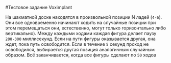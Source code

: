 #Тестовое задание Voximplant

На шахматной доске находятся в произвольной позиции N ладей (`4-6`). 
Они все одновременно начинают ходить на случайные позиции
при этом перемещаться они, естественно, могут только горизонтально либо вертикально).
Между каждыми ходами каждая фигура делает паузу `200-300` миллисекунд.
Если на пути фигуры оказывается другая, она ждет, пока путь освободится.
Если в течение `5` секунд проход не освободился, выбирается другая позиция аналогичным случайным образом.
Всё заканчивается, когда все фигуры сделают по `50` ходов
